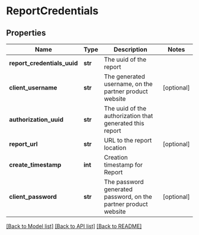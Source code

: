 # ReportCredentials

## Properties
Name | Type | Description | Notes
------------ | ------------- | ------------- | -------------
**report_credentials_uuid** | **str** | The uuid of the report | 
**client_username** | **str** | The generated username, on the partner product website | [optional] 
**authorization_uuid** | **str** | The uuid of the authorization that generated this report | 
**report_url** | **str** | URL to the report location | [optional] 
**create_timestamp** | **int** | Creation timestamp for Report | 
**client_password** | **str** | The password generated password, on the partner product website | [optional] 

[[Back to Model list]](../README.md#documentation-for-models) [[Back to API list]](../README.md#documentation-for-api-endpoints) [[Back to README]](../README.md)


